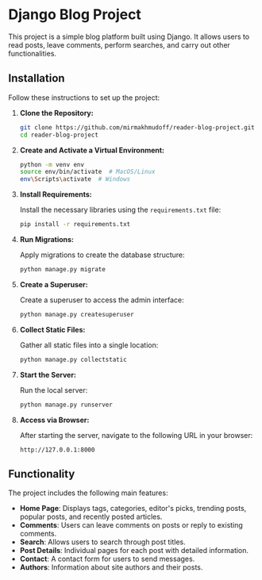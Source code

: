 # Django Blog Project

This project is a simple blog platform built using Django. It allows users to read posts, leave comments, perform searches, and carry out other functionalities.

## Installation

Follow these instructions to set up the project:

1. **Clone the Repository:**

    ```bash
    git clone https://github.com/mirmakhmudoff/reader-blog-project.git
    cd reader-blog-project
    ```

2. **Create and Activate a Virtual Environment:**

    ```bash
    python -m venv env
    source env/bin/activate  # MacOS/Linux
    env\Scripts\activate  # Windows
    ```

3. **Install Requirements:**

    Install the necessary libraries using the `requirements.txt` file:

    ```bash
    pip install -r requirements.txt
    ```

4. **Run Migrations:**

    Apply migrations to create the database structure:

    ```bash
    python manage.py migrate
    ```

5. **Create a Superuser:**

    Create a superuser to access the admin interface:

    ```bash
    python manage.py createsuperuser
    ```

6. **Collect Static Files:**

    Gather all static files into a single location:

    ```bash
    python manage.py collectstatic
    ```

7. **Start the Server:**

    Run the local server:

    ```bash
    python manage.py runserver
    ```

8. **Access via Browser:**

    After starting the server, navigate to the following URL in your browser:

    ```
    http://127.0.0.1:8000
    ```

## Functionality

The project includes the following main features:

- **Home Page**: Displays tags, categories, editor's picks, trending posts, popular posts, and recently posted articles.
- **Comments**: Users can leave comments on posts or reply to existing comments.
- **Search**: Allows users to search through post titles.
- **Post Details**: Individual pages for each post with detailed information.
- **Contact**: A contact form for users to send messages.
- **Authors**: Information about site authors and their posts.
